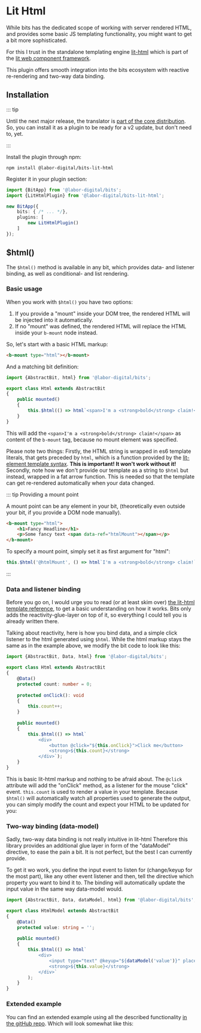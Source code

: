 # Lit Html

While bits has the dedicated scope of working with server rendered HTML, and provides some
basic JS templating functionality, you might want to get a bit more sophisticated. 

For this I trust in the standalone templating engine [lit-html](https://lit.dev/docs/libraries/standalone-templates/) 
which is part of the [lit web component framework](https://lit.dev/).

This plugin offers smooth integration into the bits ecosystem with reactive re-rendering
and two-way data binding.

## Installation

::: tip

Until the next major release, the translator is [part of the core distribution](../advanced/Translations.md).
So, you can install it as a plugin to be ready for a v2 update, but don't need to, yet.

:::

Install the plugin through npm:

```
npm install @labor-digital/bits-lit-html
```

Register it in your plugin section:

```typescript
import {BitApp} from '@labor-digital/bits';
import {LitHtmlPlugin} from '@labor-digital/bits-lit-html';

new BitApp({
    bits: { /* ... */},
    plugins: [
        new LitHtmlPlugin()
    ]
});
```

## $html()

The `$html()` method is available in any bit, which provides data- and listener binding, 
as well as conditional- and list rendering.

### Basic usage
When you work with `$html()` you have two options:
1. If you provide a "mount" inside your DOM tree, the rendered HTML will be injected into it automatically.
2. If no "mount" was defined, the rendered HTML will replace the HTML inside your `b-mount` node instead.

So, let's start with a basic HTML markup:

```html
<b-mount type="html"></b-mount>
```

And a matching bit definition:
```typescript
import {AbstractBit, html} from '@labor-digital/bits';

export class Html extends AbstractBit
{
    public mounted()
    {
        this.$html(() => html`<span>I'm a <strong>bold</strong> claim!</span>`);
    }
}
```

This will add the `<span>I'm a <strong>bold</strong> claim!</span>` as content of the `b-mount` tag, because no mount element was specified.

<Example href="/demo/examples/plugin-lit-html.html" :height="90"/>

Please note two things: Firstly, the HTML string is wrapped in es6 template literals, that gets preceded by `html`, which is a function provided by the [lit-element template syntax](https://lit-html.polymer-project.org/guide/template-reference). **This is important! It won't work without it!**
Secondly, note how we don't provide our template as a string to `$html` but instead, wrapped in a fat arrow function. This is needed so that the template can get re-rendered automatically when your
data changed.

::: tip Providing a mount point

A mount point can be any element in your bit, (theoretically even outside your bit, if you provide a DOM node manually).

```html
<b-mount type="html">
    <h1>Fancy Headline</h1>
    <p>Some fancy text <span data-ref="htmlMount"></span></p>
</b-mount>
```

To specify a mount point, simply set it as first argument for "html":
```typescript
this.$html('@htmlMount', () => html`I'm a <strong>bold</strong> claim!`);
```

:::

### Data and listener binding

Before you go on, I would urge you to read (or at least skim over) [the lit-html template reference](https://lit-html.polymer-project.org/guide/template-reference),
to get a basic understanding on how it works. Bits only adds the reactivity-glue-layer on top of it, so everything I could tell you is already written there.

Talking about reactivity, here is how you bind data, and a simple click listener to the html generated using `$html`.
While the html markup stays the same as in the example above, we modify the bit code to look like this:

```typescript
import {AbstractBit, Data, html} from '@labor-digital/bits';

export class Html extends AbstractBit
{
    @Data()
    protected count: number = 0;
    
    protected onClick(): void
    {
        this.count++;
    }
    
    public mounted()
    {
        this.$html(() => html`
            <div>
                <button @click="${this.onClick}">Click me</button>
                <strong>${this.count}</strong>
            </div>`);
    }
}
```

This is basic lit-html markup and nothing to be afraid about. The `@click` attribute will add the "onClick" method, as a listener for the mouse "click" event.
`this.count` is used to render a value in your template. Because `$html()` will automatically watch all properties used to generate the output,
you can simply modify the count and expect your HTML to be updated for you:

<Example href="/demo/examples/plugin-lit-html-binding.html" :height="100"/>

### Two-way binding (data-model)
Sadly, two-way data binding is not really intuitive in lit-html
Therefore this library provides an additional glue layer in form of the "dataModel" directive, to ease the pain a bit. It is not perfect, but the best I can currently provide.

To get it wo work, you define the input event to listen for (change/keyup for the most part),
like any other event listener and then, tell the directive which property you want to bind it to.
The binding will automatically update the input value in the same way data-model would.

```typescript
import {AbstractBit, Data, dataModel, html} from '@labor-digital/bits';

export class HtmlModel extends AbstractBit
{
    @Data()
    protected value: string = '';
    
    public mounted()
    {
        this.$html(() => html`
            <div>
                <input type="text" @keyup="${dataModel('value')}" placeholder="Type something"/>
                <strong>${this.value}</strong>
            </div>`
        );
    }
}
```

<Example href="/demo/examples/plugin-lit-html-model.html" :height="170"/>

### Extended example

You can find an extended example using all the described functionality [in the gitHub repo](https://github.com/labor-digital/bits/blob/master/demo/src/Bits/HtmlBit.ts).
Which will look somewhat like this:

<Example href="/demo/examples/plugin-lit-html-advanced.html" :height="500"/>
